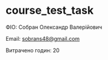 # course_test_task

ФІО: Собран Олександр Валерійович

Email: sobrans48@gmail.com

Витрачено годин: 20